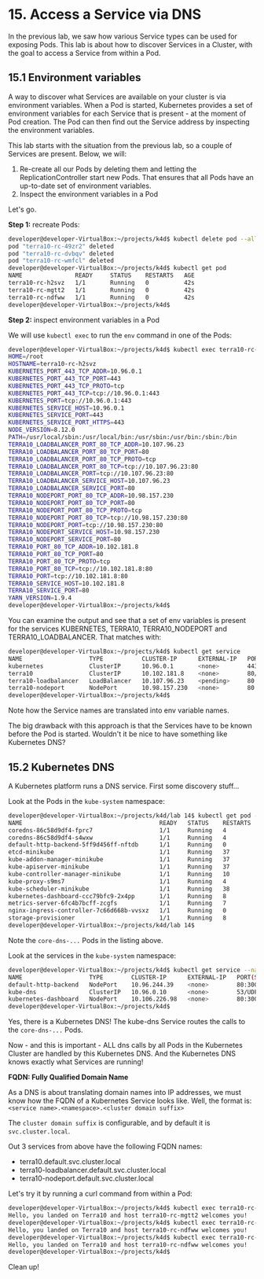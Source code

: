 # 15. Access a Service via DNS

In the previous lab, we saw how various Service types can be used for exposing Pods. This lab is about how to discover Services in a Cluster, with the goal to access a Service from within a Pod.


## 15.1 Environment variables

A way to discover what Services are available on your cluster is via environment variables. When a Pod is started, Kubernetes provides a set of environment variables for each Service that is present - at the moment of Pod creation. The Pod can then find out the Service address by inspecting the environment variables.

This lab starts with the situation from the previous lab, so a couple of Services are present. Below, we will:

1. Re-create all our Pods by deleting them and letting the ReplicationController start new Pods. That ensures that all Pods have an up-to-date set of environment variables.
2. Inspect the environment variables in a Pod

Let's go.

**Step 1:** recreate Pods:

```bash
developer@developer-VirtualBox:~/projects/k4d$ kubectl delete pod --all
pod "terra10-rc-49zr2" deleted
pod "terra10-rc-dvbqv" deleted
pod "terra10-rc-wmfcl" deleted
developer@developer-VirtualBox:~/projects/k4d$ kubectl get pod
NAME               READY     STATUS    RESTARTS   AGE
terra10-rc-h2svz   1/1       Running   0          42s
terra10-rc-mgtt2   1/1       Running   0          42s
terra10-rc-ndfww   1/1       Running   0          42s
developer@developer-VirtualBox:~/projects/k4d$
```

**Step 2:** inspect environment variables in a Pod

We will use `kubectl exec` to run the `env` command in one of the Pods:

```bash
developer@developer-VirtualBox:~/projects/k4d$ kubectl exec terra10-rc-h2svz env | sort
HOME=/root
HOSTNAME=terra10-rc-h2svz
KUBERNETES_PORT_443_TCP_ADDR=10.96.0.1
KUBERNETES_PORT_443_TCP_PORT=443
KUBERNETES_PORT_443_TCP_PROTO=tcp
KUBERNETES_PORT_443_TCP=tcp://10.96.0.1:443
KUBERNETES_PORT=tcp://10.96.0.1:443
KUBERNETES_SERVICE_HOST=10.96.0.1
KUBERNETES_SERVICE_PORT=443
KUBERNETES_SERVICE_PORT_HTTPS=443
NODE_VERSION=8.12.0
PATH=/usr/local/sbin:/usr/local/bin:/usr/sbin:/usr/bin:/sbin:/bin
TERRA10_LOADBALANCER_PORT_80_TCP_ADDR=10.107.96.23
TERRA10_LOADBALANCER_PORT_80_TCP_PORT=80
TERRA10_LOADBALANCER_PORT_80_TCP_PROTO=tcp
TERRA10_LOADBALANCER_PORT_80_TCP=tcp://10.107.96.23:80
TERRA10_LOADBALANCER_PORT=tcp://10.107.96.23:80
TERRA10_LOADBALANCER_SERVICE_HOST=10.107.96.23
TERRA10_LOADBALANCER_SERVICE_PORT=80
TERRA10_NODEPORT_PORT_80_TCP_ADDR=10.98.157.230
TERRA10_NODEPORT_PORT_80_TCP_PORT=80
TERRA10_NODEPORT_PORT_80_TCP_PROTO=tcp
TERRA10_NODEPORT_PORT_80_TCP=tcp://10.98.157.230:80
TERRA10_NODEPORT_PORT=tcp://10.98.157.230:80
TERRA10_NODEPORT_SERVICE_HOST=10.98.157.230
TERRA10_NODEPORT_SERVICE_PORT=80
TERRA10_PORT_80_TCP_ADDR=10.102.181.8
TERRA10_PORT_80_TCP_PORT=80
TERRA10_PORT_80_TCP_PROTO=tcp
TERRA10_PORT_80_TCP=tcp://10.102.181.8:80
TERRA10_PORT=tcp://10.102.181.8:80
TERRA10_SERVICE_HOST=10.102.181.8
TERRA10_SERVICE_PORT=80
YARN_VERSION=1.9.4
developer@developer-VirtualBox:~/projects/k4d$
```
You can examine the output and see that a set of env variables is present for the services KUBERNETES, TERRA10, TERRA10\_NODEPORT and TERRA10\_LOADBALANCER. That matches with:

```bash
developer@developer-VirtualBox:~/projects/k4d$ kubectl get service
NAME                   TYPE           CLUSTER-IP      EXTERNAL-IP   PORT(S)        AGE
kubernetes             ClusterIP      10.96.0.1       <none>        443/TCP        11d
terra10                ClusterIP      10.102.181.8    <none>        80/TCP         5h
terra10-loadbalancer   LoadBalancer   10.107.96.23    <pending>     80:30643/TCP   4h
terra10-nodeport       NodePort       10.98.157.230   <none>        80:30123/TCP   5h
developer@developer-VirtualBox:~/projects/k4d$ 
```
Note how the Service names are translated into env variable names.

The big drawback with this approach is that the Services have to be known before the Pod is started. Wouldn't it be nice to have something like Kubernetes DNS?

## 15.2 Kubernetes DNS


A Kubernetes platform runs a DNS service. First some discovery stuff...

Look at the Pods in the `kube-system` namespace:

```bash
developer@developer-VirtualBox:~/projects/k4d/lab 14$ kubectl get pod -n kube-system 
NAME                                       READY   STATUS    RESTARTS   AGE
coredns-86c58d9df4-fprc7                   1/1     Running   4          45h
coredns-86c58d9df4-s4wxw                   1/1     Running   4          45h
default-http-backend-5ff9d456ff-nftdb      1/1     Running   0          18m
etcd-minikube                              1/1     Running   37         45h
kube-addon-manager-minikube                1/1     Running   37         45h
kube-apiserver-minikube                    1/1     Running   37         45h
kube-controller-manager-minikube           1/1     Running   10         45h
kube-proxy-s9ms7                           1/1     Running   4          45h
kube-scheduler-minikube                    1/1     Running   38         45h
kubernetes-dashboard-ccc79bfc9-2x4pp       1/1     Running   8          45h
metrics-server-6fc4b7bcff-zcgfs            1/1     Running   7          45h
nginx-ingress-controller-7c66d668b-vvsxz   1/1     Running   0          18m
storage-provisioner                        1/1     Running   8          45h
developer@developer-VirtualBox:~/projects/k4d/lab 14$
```
Note the `core-dns-...` Pods in the listing above. 

Look at the services in the `kube-system` namespace:

```bash
developer@developer-VirtualBox:~/projects/k4d$ kubectl get service --namespace=kube-system 
NAME                   TYPE        CLUSTER-IP      EXTERNAL-IP   PORT(S)         AGE
default-http-backend   NodePort    10.96.244.39    <none>        80:30001/TCP    2h
kube-dns               ClusterIP   10.96.0.10      <none>        53/UDP,53/TCP   11d
kubernetes-dashboard   NodePort    10.106.226.98   <none>        80:30000/TCP    11d
developer@developer-VirtualBox:~/projects/k4d$
```

Yes, there is a Kubernetes DNS! The kube-dns Service routes the calls to the `core-dns-...` Pods.

Now - and this is important - ALL dns calls by all Pods in the Kubernetes Cluster are handled by this Kubernetes DNS. And the Kubernetes DNS knows exactly what Services are running!

**FQDN: Fully Qualified Domain Name**

As a DNS is about translating domain names into IP addresses, we must know how the FQDN of a Kubernetes Service looks like. Well, the format is:
`<service name>.<namespace>.<cluster domain suffix>`

The `cluster domain suffix` is configurable, and by default it is `svc.cluster.local`.

Out 3 services from above have the following FQDN names:

- terra10.default.svc.cluster.local
- terra10-loadbalancer.default.svc.cluster.local
- terra10-nodeport.default.svc.cluster.local

Let's try it by running a curl command from within a Pod:

```bash
developer@developer-VirtualBox:~/projects/k4d$ kubectl exec terra10-rc-h2svz -- curl -s terra10.default.svc.cluster.local
Hello, you landed on Terra10 and host terra10-rc-mgtt2 welcomes you!
developer@developer-VirtualBox:~/projects/k4d$ kubectl exec terra10-rc-h2svz -- curl -s terra10-loadbalancer.default.svc.cluster.local
Hello, you landed on Terra10 and host terra10-rc-ndfww welcomes you!
developer@developer-VirtualBox:~/projects/k4d$ kubectl exec terra10-rc-h2svz -- curl -s terra10-nodeport.default.svc.cluster.local
Hello, you landed on Terra10 and host terra10-rc-ndfww welcomes you!
developer@developer-VirtualBox:~/projects/k4d$ 
````
Clean up!

